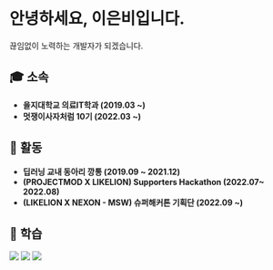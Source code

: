 # 안녕하세요, 이은비입니다.
끊임없이 노력하는 개발자가 되겠습니다.

## 🎓 소속
- **을지대학교 의료IT학과 (2019.03 ~)**
- **멋쟁이사자처럼 10기 (2022.03 ~)**

## 📄 활동
- **딥러닝 교내 동아리 깡통 (2019.09 ~ 2021.12)**
- **(PROJECTMOD X LIKELION) Supporters Hackathon (2022.07~ 2022.08)**
- **(LIKELION X NEXON - MSW) 슈퍼해커톤 기획단 (2022.09 ~)**

## 📝 학습
<img src="https://img.shields.io/badge/Python-3776AB?style=flat-square&logo=python&logoColor=white"/> <img src="https://img.shields.io/badge/Java-9A2EFE?style=flat-square&logo=java&logoColor=white"/> <img src="https://img.shields.io/badge/HTML5-E34F26?style=flat-square&logo=html5&logoColor=white"/>
